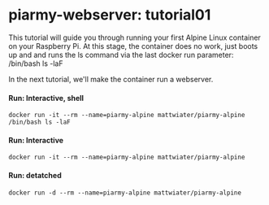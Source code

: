 # piarmy-webserver: tutorial01

This tutorial will guide you through running your first Alpine Linux container on your Raspberry Pi. At this stage, the container does no work, just boots up and and runs the ls command via the last docker run parameter: /bin/bash ls -laF

In the next tutorial, we'll make the container run a webserver.

#### Run: Interactive, shell
`docker run -it --rm --name=piarmy-alpine mattwiater/piarmy-alpine /bin/bash
ls -laF`

#### Run: Interactive
`docker run -it --rm --name=piarmy-alpine mattwiater/piarmy-alpine`

#### Run: detatched
`docker run -d --rm --name=piarmy-alpine mattwiater/piarmy-alpine`
